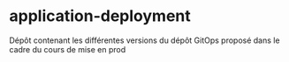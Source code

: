 # application-deployment
Dépôt contenant les différentes versions du dépôt GitOps proposé dans le cadre du cours de mise en prod
